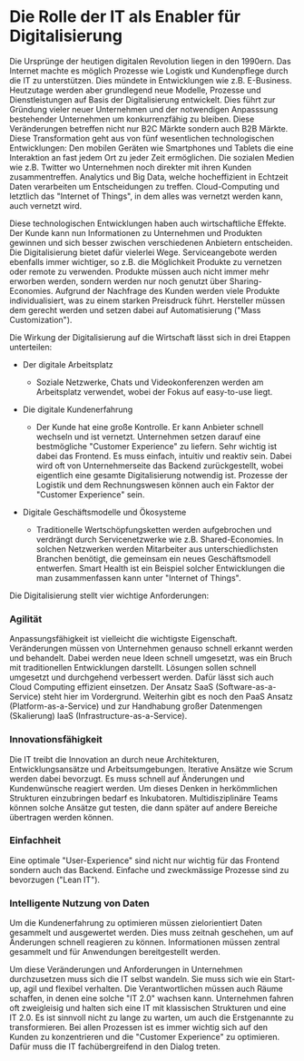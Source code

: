 # Die Rolle der IT als Enabler für Digitalisierung

Die Ursprünge der heutigen digitalen Revolution liegen in den 1990ern. Das Internet machte es möglich Prozesse wie Logistk und Kundenpflege durch die IT zu unterstützen. Dies mündete in Entwicklungen wie z.B. E-Business. Heutzutage werden aber grundlegend neue Modelle, Prozesse und Dienstleistungen auf Basis der Digitalisierung entwickelt. Dies führt zur Gründung vieler neuer Unternehmen und der notwendigen Anpasssung bestehender Unternehmen um konkurrenzfähig zu bleiben. Diese Veränderungen betreffen nicht nur B2C Märkte sondern auch B2B Märkte. Diese Transformation geht aus von fünf wesentlichen technologischen Entwicklungen: Den mobilen Geräten wie Smartphones und Tablets die eine Interaktion an fast jedem Ort zu jeder Zeit ermöglichen. Die sozialen Medien wie z.B. Twitter wo Unternehmen noch direkter mit ihren Kunden zusammentreffen. Analytics und Big Data, welche hocheffizient in Echtzeit Daten verarbeiten um Entscheidungen zu treffen. Cloud-Computing und letztlich das "Internet of Things", in dem alles was vernetzt werden kann, auch vernetzt wird.

Diese technologischen Entwicklungen haben auch wirtschaftliche Effekte. Der Kunde kann nun Informationen zu Unternehmen und Produkten gewinnen und sich besser zwischen verschiedenen Anbietern entscheiden. Die Digitalisierung bietet dafür vielerlei Wege. Serviceangebote werden ebenfalls immer wichtiger, so z.B. die Möglichkeit Produkte zu vernetzen oder remote zu verwenden. Produkte müssen auch nicht immer mehr erworben werden, sondern werden nur noch genutzt über Sharing-Economies. Aufgrund der Nachfrage des Kunden werden viele Produkte individualisiert, was zu einem starken Preisdruck führt. Hersteller müssen dem gerecht werden und setzen dabei auf Automatisierung ("Mass Customization").

Die Wirkung der Digitalisierung auf die Wirtschaft lässt sich in drei Etappen unterteilen:

* Der digitale Arbeitsplatz
	* Soziale Netzwerke, Chats und Videokonferenzen werden am Arbeitsplatz verwendet, wobei der Fokus auf easy-to-use liegt.

* Die digitale Kundenerfahrung
	* Der Kunde hat eine große Kontrolle. Er kann Anbieter schnell wechseln und ist vernetzt. Unternehmen setzen darauf eine bestmögliche "Customer Experience" zu liefern. Sehr wichtig ist dabei das Frontend. Es muss einfach, intuitiv und reaktiv sein. Dabei wird oft von Unternehmerseite das Backend zurückgestellt, wobei eigentlich eine gesamte Digitalisierung notwendig ist. Prozesse der Logistik und dem Rechnungswesen können auch ein Faktor der "Customer Experience" sein.

* Digitale Geschäftsmodelle und Ökosysteme
	* Traditionelle Wertschöpfungsketten werden aufgebrochen und verdrängt durch Servicenetzwerke wie z.B. Shared-Economies. In solchen Netzwerken werden Mitarbeiter aus unterschiedlichsten Branchen benötigt, die gemeinsam ein neues Geschäftsmodell entwerfen. Smart Health ist ein Beispiel solcher Entwicklungen die man zusammenfassen kann unter "Internet of Things".

Die Digitalisierung stellt vier wichtige Anforderungen:

### Agilität
Anpassungsfähigkeit ist vielleicht die wichtigste Eigenschaft. Veränderungen müssen von Unternehmen genauso schnell erkannt werden und behandelt. Dabei werden neue Ideen schnell umgesetzt, was ein Bruch mit traditionellen Entwicklungen darstellt. Lösungen sollen schnell umgesetzt und durchgehend verbessert werden. Dafür lässt sich auch Cloud Computing effizient einsetzen. Der Ansatz SaaS (Software-as-a-Service) steht hier im Vordergrund. Weiterhin gibt es noch den PaaS Ansatz (Platform-as-a-Service) und zur Handhabung großer Datenmengen (Skalierung) IaaS (Infrastructure-as-a-Service).

### Innovationsfähigkeit
Die IT treibt die Innovation an durch neue Architekturen, Entwicklungsansätze und Arbeitsumgebungen. Iterative Ansätze wie Scrum werden dabei bevorzugt. Es muss schnell auf Änderungen und Kundenwünsche reagiert werden. Um dieses Denken in herkömmlichen Strukturen einzubringen bedarf es Inkubatoren. Multidisziplinäre Teams können solche Ansätze gut testen, die dann später auf andere Bereiche übertragen werden können.

### Einfachheit
Eine optimale "User-Experience" sind nicht nur wichtig für das Frontend sondern auch das Backend. Einfache und zweckmässige Prozesse sind zu bevorzugen ("Lean IT").

### Intelligente Nutzung von Daten
Um die Kundenerfahrung zu optimieren müssen zielorientiert Daten gesammelt und ausgewertet werden. Dies muss zeitnah geschehen, um auf Änderungen schnell reagieren zu können. Informationen müssen zentral gesammelt und für Anwendungen bereitgestellt werden.

Um diese Veränderungen und Anforderungen in Unternehmen durchzusetzen muss sich die IT selbst wandeln. Sie muss sich wie ein Start-up, agil und flexibel verhalten. Die Verantwortlichen müssen auch Räume schaffen, in denen eine solche "IT 2.0" wachsen kann. Unternehmen fahren oft zweigleisig und halten sich eine IT mit klassischen Strukturen und eine IT 2.0. Es ist sinnvoll nicht zu lange zu warten, um auch die Erstgenannte zu transformieren. Bei allen Prozessen ist es immer wichtig sich auf den Kunden zu konzentrieren und die "Customer Experience" zu optimieren. Dafür muss die IT fachübergreifend in den Dialog treten.
